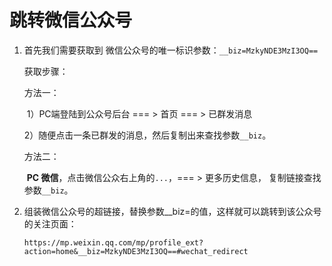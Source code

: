 # 跳转微信公众号

1. 首先我们需要获取到 微信公众号的唯一标识参数：`__biz=MzkyNDE3MzI3OQ==`

   获取步骤：

   方法一：

   ​	1）PC端登陆到公众号后台 === > 首页 === > 已群发消息

   ​	2）随便点击一条已群发的消息，然后复制出来查找参数`__biz`。

   方法二：

   ​	**PC 微信**，点击微信公众右上角的`...`，=== > 更多历史信息， 复制链接查找参数`__biz`。

2. 组装微信公众号的超链接，替换参数__biz=的值，这样就可以跳转到该公众号的关注页面：

   ```
   https://mp.weixin.qq.com/mp/profile_ext?action=home&__biz=MzkyNDE3MzI3OQ==#wechat_redirect
   ```